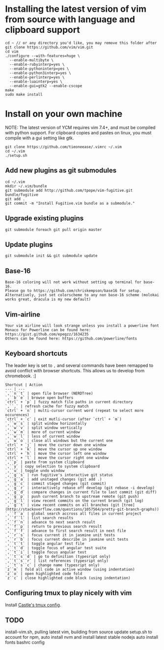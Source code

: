 # Installing the latest version of vim from source with language and clipboard support

    cd ~ // or any directory you'd like, you may remove this folder after
    git clone https://github.com/vim/vim.git
    cd vim
    ./configure --with-features=huge \
      --enable-multibyte \
      --enable-rubyinterp=yes \
      --enable-pythoninterp=yes \
      --enable-python3interp=yes \
      --enable-perlinterp=yes \
      --enable-luainterp=yes \
      --enable-gui=gtk2 --enable-cscope
    make
    sudo make install

# Install on your own machine
NOTE: The latest version of YCM requires vim 7.4+, and must be compiled with python support. For clipboard copies and pastes on linux, you must compile with a gui setting like gtk.

    git clone https://github.com/tieoneease/.vimrc ~/.vim
    cd ~/.vim
    ./setup.sh

## Add new plugins as git submodules

    cd ~/.vim
    mkdir ~/.vim/bundle
    git submodule add http://github.com/tpope/vim-fugitive.git bundle/fugitive
    git add .
    git commit -m "Install Fugitive.vim bundle as a submodule."

## Upgrade existing plugins

    git submodule foreach git pull origin master

## Update plugins

    git submodule init && git submodule update

## Base-16

    Base-16 coloring will not work without setting up terminal for base-16. 
    Please go to https://github.com/chriskempson/base16 for setup. 
    Alternatively, just set colorscheme to any non base-16 scheme (molokai works great, dracula is my new default)

## Vim-airline

    Your vim airline will look strange unless you install a powerline font
    Monaco for Powerline can be found here: https://gist.github.com/epegzz/1634235
    Others can be found here: https://github.com/powerline/fonts

## Keyboard shortcuts

The leader key is set to `,` and several commands have been remapped to avoid conflict with browser shortcuts. This allows us to develop from chromebook. :]

    Shortcut | Action
    --- | ---
    `,``n``t` | open file browser (NERDTree)
    `,``b``e` | browse open buffers
    `ctrl` + `p` | fuzzy match file paths in current directory
    `,``,` | refresh cache for fuzzy match
    `ctrl` + `n` | multi-cursor current word (repeat to select more occurences)
    `ctrl` + `c` | exit mutli-cursor (after `ctrl` + `m`)
    `,``w``s` | split window horizontally
    `,``w``v` | split window vertically
    `,``w``m` | more of current window
    `,``w``l` | less of current window
    `,``w``o` | close all windows but the current one
    `ctrl` + `j` | move the cursor down one window
    `ctrl` + `k` | move the cursor up one window
    `ctrl` + `h` | move the cursor left one window
    `ctrl` + `l` | move the cursor right one window
    `,``p` | paste from system clipboard
    `,``y` | copy selection to system clipboard
    `,``u` | toggle undo window
    `,``g``s` | run fugitive's interactive git status
    `,``g``a` | add unstaged changes (git add .)
    `,``g``c` | commit staged changes (git commit)
    `,``g``r` | interactively rebase off develop (git rebase -i develop)
    `,``g``d` | compare changes in current file to last commit (git diff)
    `,``g``p` | push current branch to upstream remote (git push)
    `,``g``l` | view recent commits on the current branch (git log)
    `,``g``t` | view recent commits on all branches (git [tree](http://stackoverflow.com/questions/1057564/pretty-git-branch-graphs))
    `,``f``a` | global search accross all files in current project
    `,``f``l` | list search results
    `,``f``n` | advance to next search result
    `,``f``p` | return to previous search result
    `,``f``f` | advance to first search result in next file
    `,``r``s` | focus current it in jasmine unit tests
    `,``r``b` | focus current describe in jasmine unit tests
    `,``t``t` | toggle angular test file
    `,``t``d` | toggle focus of angular test suite
    `,``t``i` | toggle focus angular test
    `,``t``s``d` | go to definition (typesript only)
    `,``t``s``r` | list references (typesript only)
    `,``t``s``c` | change name (typesript only)
    `z``m` | fold all code in active window (using indentation)
    `z``o` | open highlighted code fold
    `z``c` | close highlighted code block (using indentation)

## Configuring tmux to play nicely with vim

Install [Castle's tmux config](https://github.com/castle-dev/.tmux.conf#installing-on-mac-or-linux).

## TODO

install-vim.sh, pulling latest vim, building from source
update setup.sh to account for npm, auto install nvm and install latest stable nodejs
auto install fonts
bashrc config
